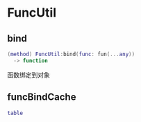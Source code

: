 # FuncUtil

## bind

```lua
(method) FuncUtil:bind(func: fun(...any))
  -> function
```

函数绑定到对象
## funcBindCache

```lua
table
```


